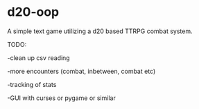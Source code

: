 # d20-oop
A simple text game utilizing a d20 based TTRPG combat system.

TODO:

-clean up csv reading

-more encounters (combat, inbetween, combat etc)

-tracking of stats

-GUI with curses or pygame or similar
